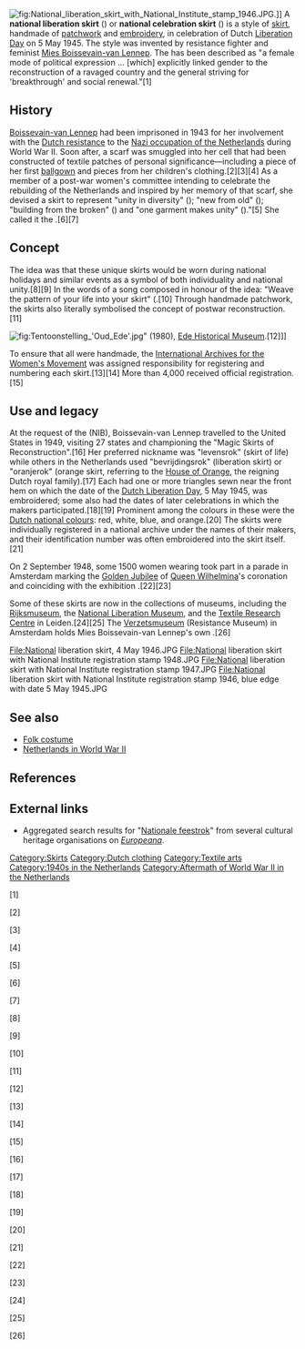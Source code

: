 ![](National_liberation_skirt_with_National_Institute_stamp_1946.JPG "fig:National_liberation_skirt_with_National_Institute_stamp_1946.JPG").\]\]
A **national liberation skirt** () or **national celebration skirt** ()
is a style of [skirt](skirt "wikilink"), handmade of
[patchwork](patchwork "wikilink") and
[embroidery](embroidery "wikilink"), in celebration of Dutch [Liberation
Day](Liberation_Day_(Netherlands) "wikilink") on 5 May 1945. The style
was invented by resistance fighter and feminist [Mies Boissevain-van
Lennep](Mies_Boissevain-van_Lennep "wikilink"). The has been described
as "a female mode of political expression ... \[which\] explicitly
linked gender to the reconstruction of a ravaged country and the general
striving for 'breakthrough' and social renewal."[1]

## History

[Boissevain-van Lennep](Mies_Boissevain-van_Lennep "wikilink") had been
imprisoned in 1943 for her involvement with the [Dutch
resistance](Dutch_resistance "wikilink") to the [Nazi occupation of the
Netherlands](History_of_the_Netherlands_(1939–1945) "wikilink") during
World War II. Soon after, a scarf was smuggled into her cell that had
been constructed of textile patches of personal significance—including a
piece of her first [ballgown](ballgown "wikilink") and pieces from her
children's clothing.[2][3][4] As a member of a post-war women's
committee intending to celebrate the rebuilding of the Netherlands and
inspired by her memory of that scarf, she devised a skirt to represent
"unity in diversity" (); "new from old" (); "building from the broken"
() and "one garment makes unity" ()."[5] She called it the .[6][7]

## Concept

The idea was that these unique skirts would be worn during national
holidays and similar events as a symbol of both individuality and
national unity.[8][9] In the words of a song composed in honour of the
idea: "Weave the pattern of your life into your skirt" (.[10] Through
handmade patchwork, the skirts also literally symbolised the concept of
postwar reconstruction.[11]

![](Tentoonstelling_'Oud_Ede'.jpg "fig:Tentoonstelling_'Oud_Ede'.jpg")"
(1980), [Ede Historical
Museum](Ede_Historical_Museum "wikilink").[12]\]\]

To ensure that all were handmade, the [International Archives for the
Women's
Movement](International_Archives_for_the_Women's_Movement "wikilink")
was assigned responsibility for registering and numbering each
skirt.[13][14] More than 4,000 received official registration.[15]

## Use and legacy

At the request of the (NIB), Boissevain-van Lennep travelled to the
United States in 1949, visiting 27 states and championing the "Magic
Skirts of Reconstruction".[16] Her preferred nickname was "levensrok"
(skirt of life) while others in the Netherlands used "bevrijdingsrok"
(liberation skirt) or "oranjerok" (orange skirt, referring to the [House
of Orange](House_of_Orange-Nassau "wikilink"), the reigning Dutch royal
family).[17] Each had one or more triangles sewn near the front hem on
which the date of the [Dutch Liberation
Day](Liberation_Day_(Netherlands) "wikilink"), 5 May 1945, was
embroidered; some also had the dates of later celebrations in which the
makers participated.[18][19] Prominent among the colours in these were
the [Dutch national colours](Flag_of_the_Netherlands "wikilink"): red,
white, blue, and orange.[20] The skirts were individually registered in
a national archive under the names of their makers, and their
identification number was often embroidered into the skirt itself.[21]

On 2 September 1948, some 1500 women wearing took part in a parade in
Amsterdam marking the [Golden Jubilee](Golden_Jubilee "wikilink") of
[Queen Wilhelmina](Wilhelmina_of_the_Netherlands "wikilink")'s
coronation and coinciding with the exhibition .[22][23]

Some of these skirts are now in the collections of museums, including
the [Rijksmuseum](Rijksmuseum "wikilink"), the [National Liberation
Museum](National_Liberation_Museum_1944-1945 "wikilink"), and the
[Textile Research Centre](Textile_Research_Centre,_Leiden "wikilink") in
Leiden.[24][25] The [Verzetsmuseum](Verzetsmuseum "wikilink")
(Resistance Museum) in Amsterdam holds Mies Boissevain-van Lennep's own
.[26]

<File:National> liberation skirt, 4 May 1946.JPG <File:National>
liberation skirt with National Institute registration stamp 1948.JPG
<File:National> liberation skirt with National Institute registration
stamp 1947.JPG <File:National> liberation skirt with National Institute
registration stamp 1946, blue edge with date 5 May 1945.JPG

## See also

-   [Folk costume](Folk_costume "wikilink")
-   [Netherlands in World War
    II](Netherlands_in_World_War_II "wikilink")

## References

## External links

-   Aggregated search results for "[Nationale
    feestrok](https://www.europeana.eu/portal/en/search?q=Nationale%20feestrok)"
    from several cultural heritage organisations on
    *[Europeana](Europeana "wikilink")*.

[Category:Skirts](Category:Skirts "wikilink") [Category:Dutch
clothing](Category:Dutch_clothing "wikilink") [Category:Textile
arts](Category:Textile_arts "wikilink") [Category:1940s in the
Netherlands](Category:1940s_in_the_Netherlands "wikilink")
[Category:Aftermath of World War II in the
Netherlands](Category:Aftermath_of_World_War_II_in_the_Netherlands "wikilink")

[1]

[2]

[3]

[4]

[5]

[6]

[7]

[8]

[9]

[10]

[11]

[12]

[13]

[14]

[15]

[16]

[17]

[18]

[19]

[20]

[21]

[22]

[23]

[24]

[25]

[26]